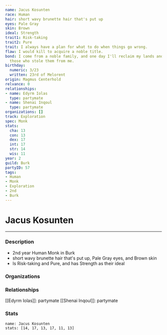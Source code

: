 ```yaml
---
name: Jacus Kosunten
race: Human
hair: short wavy brunette hair that's put up
eyes: Pale Gray
skin: Brown
ideal: Strength
trait1: Risk-taking
trait2: Pure
trait: I always have a plan for what to do when things go wrong.
flaw: I would kill to acquire a noble title.
bond: I come from a noble family, and one day I'll reclaim my lands and title from
  those who stole them from me.
birthday:
  numeric: 3/23
  written: 23rd of Melorent
origin: Magmus Centerhold
relvance: 0
relationships:
- name: Edyrm Iolas
  type: partymate
- name: Shenai Inqoul
  type: partymate
organizations: []
track: Exploration
spec: Monk
stats:
  cha: 13
  con: 13
  dex: 17
  int: 17
  str: 14
  wis: 11
year: 2
guild: Burk
partyID: 57
tags:
- Human
- Monk
- Exploration
- 2nd
- Burk
---
```

# Jacus Kosunten
---
### Description
- 2nd year Human Monk in Burk
- short wavy brunette hair that's put up, Pale Gray eyes, and Brown skin
- Is Risk-taking and Pure, and has Strength as their ideal

### Organizations
### Relationships
[[Edyrm Iolas]]: partymate
[[Shenai Inqoul]]: partymate
### Stats
```statblock
name: Jacus Kosunten
stats: [14, 17, 13, 17, 11, 13]
```